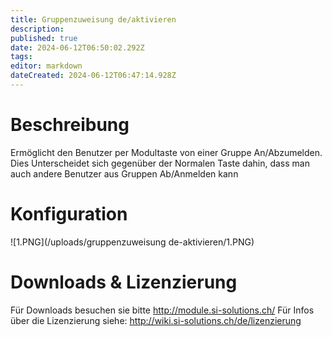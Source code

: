 ```yaml
---
title: Gruppenzuweisung de/aktivieren
description: 
published: true
date: 2024-06-12T06:50:02.292Z
tags: 
editor: markdown
dateCreated: 2024-06-12T06:47:14.928Z
---
```


# Beschreibung
Ermöglicht den Benutzer per Modultaste von einer Gruppe An/Abzumelden.
Dies Unterscheidet sich gegenüber der Normalen Taste dahin, dass man auch andere Benutzer aus Gruppen Ab/Anmelden kann

# Konfiguration

![1.PNG](/uploads/gruppenzuweisung de-aktivieren/1.PNG)


# Downloads & Lizenzierung
Für Downloads besuchen sie bitte http://module.si-solutions.ch/
Für Infos über die Lizenzierung siehe: http://wiki.si-solutions.ch/de/lizenzierung